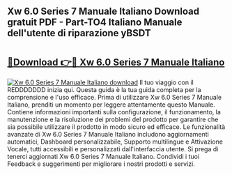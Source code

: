 ## Xw 6.0 Series 7 Manuale Italiano Download gratuit PDF - Part-TO4 Italiano Manuale dell'utente di riparazione yBSDT

# <h2><a href="http://dfc0jh.blite.top/?on=Xw+6.0+Series+7+Manuale+Italiano">🔗Download 👉🔴 Xw 6.0 Series 7 Manuale Italiano</a></h2>

[![Xw 6.0 Series 7 Manuale Italiano download](https://i.imgur.com/lujVjoI.png)](http://dfc0jh.blite.top/?on=Xw+6.0+Series+7+Manuale+Italiano)
Il tuo viaggio con il REDDDDDDD inizia qui. Questa guida è la tua guida completa per la comprensione e l'uso efficace. Prima di utilizzare Xw 6.0 Series 7 Manuale Italiano, prenditi un momento per leggere attentamente questo Manuale. Contiene informazioni importanti sulla configurazione, il funzionamento, la manutenzione e la risoluzione dei problemi del prodotto per garantire che sia possibile utilizzare il prodotto in modo sicuro ed efficace. Le funzionalità avanzate di Xw 6.0 Series 7 Manuale Italiano includono aggiornamenti automatici, Dashboard personalizzabile, Supporto multilingue e Attivazione Vocale, tutti accessibili e personalizzati dall'interfaccia utente. Si prega di tenerci aggiornati Xw 6.0 Series 7 Manuale Italiano. Condividi i tuoi Feedback e suggerimenti per migliorare i nostri prodotti e servizi.
